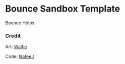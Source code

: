 # Bounce Sandbox Template
Bounce Holos

### Credit
Art: [Walfie](https://social.aikats.us/)

Code: [NafeeJ](https://github.com/NafeeJ)
